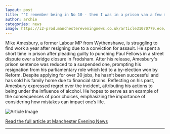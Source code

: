 ```yaml
---
layout: post
title: "'I remember being in No 10 - then I was in a prison van a few months later'"
author: archie
categories: news
image: https://i2-prod.manchestereveningnews.co.uk/article31070779.ece/ALTERNATES/s1200/0_JS360812173.jpg
---
```

Mike Amesbury, a former Labour MP from Wythenshawe, is struggling to find work a year after resigning due to a conviction for assault. He spent a short time in prison after pleading guilty to punching Paul Fellows in a street dispute over a bridge closure in Frodsham. After his release, Amesbury's prison sentence was reduced to a suspended one, prompting his resignation from his parliamentary role which led to a by-election won by Reform. Despite applying for over 30 jobs, he hasn’t been successful and has sold his family home due to financial strains. Reflecting on his past, Amesbury expressed regret over the incident, attributing his actions to being under the influence of alcohol. He hopes to serve as an example of the consequences of poor choices, emphasizing the importance of considering how mistakes can impact one’s life. 

![Article Image](https://i2-prod.manchestereveningnews.co.uk/article31070779.ece/ALTERNATES/s1200/0_JS360812173.jpg)

[Read the full article at Manchester Evening News](https://www.manchestereveningnews.co.uk/news/greater-manchester-news/i-remember-being-no-10-32723001)

---
